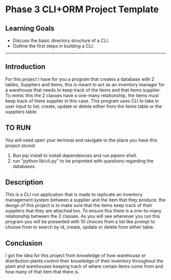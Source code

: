 # Phase 3 CLI+ORM Project Template


## Learning Goals

- Discuss the basic directory structure of a CLI.
- Outline the first steps in building a CLI.

---

## Introduction

For this project I have for you a program that creates a database with 2 tables, Suppliers and Items, this is meant to act as an inventory manager for a warehouse that needs to keep track of the items and that items supplier. To mimic this the 2 classes have a one-many relationship, the items must keep track of there supplier in this case. This program uses CLI to take in user input to list, create, update or delete either from the items table or the suppliers table.

## TO RUN
You will need open your terminal and navigate to the place you have this project stored.

1. Run pip install to install dependencies and run pipenv shell.
2. run "python lib/cli.py" to be propmted with questions regarding the databases


## Description
This is a CLI run application that is made to replicate an inventory management system between a supplier and the item that they produce. the design of this project is to make sure that the items keep track of their suppliers that they are attached too. To ensure this there is a one-to-many relationship between the 2 classes. As you will see whenever you run this program you will be presented with 10 choices from a list like prompt to choose from to search by id, create, update or delete from either table. 


## Conclusion
I got the idea for this project from knowledge of how warehouse or distribution plants control their knowledge of their inventory throughout the plant and warehouses keeping track of where certain items come from and how many of that item that there is. 